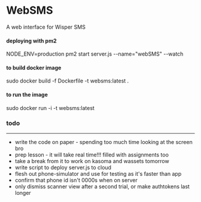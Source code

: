 # WebSMS

A web interface for Wisper SMS

#### deploying with pm2
NODE_ENV=production pm2 start server.js --name="webSMS" --watch

#### to build docker image
 sudo docker build -f Dockerfile -t websms:latest .

#### to run the image
 sudo docker run -i -t websms:latest

### todo
---------
* write the code on paper - spending too much time looking at the screen bro
* prep lesson - it will take real time!!! filled with assignments too
* take a break from it to work on kasoma and wassets tomorrow
* write script to deploy server.js to cloud
* flesh out phone-simulator and use for testing as it's faster than app
* confirm that phone id isn't 0000s when on server
* only dismiss scanner view after a second trial, or make authtokens last longer
